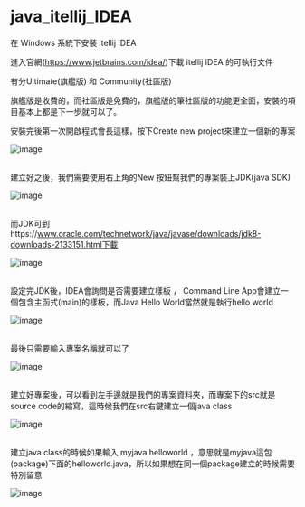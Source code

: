 # java_itellij_IDEA

在 Windows 系統下安裝 itellij IDEA 

進入官網(https://www.jetbrains.com/idea/)下載 itellij IDEA 的可執行文件

有分Ultimate(旗艦版) 和 Community(社區版)

旗艦版是收費的，而社區版是免費的，旗艦版的筆社區版的功能更全面，安裝的項目基本上都是下一步就可以了。

安裝完後第一次開啟程式會長這樣，按下Create new project來建立一個新的專案

![image](https://github.com/leoa12412a/java_itellij_IDEA/blob/master/1.PNG)</br></br>

建立好之後，我們需要使用右上角的New 按鈕幫我們的專案裝上JDK(java SDK)

![image](https://github.com/leoa12412a/java_itellij_IDEA/blob/master/2.PNG)</br></br>

而JDK可到https://www.oracle.com/technetwork/java/javase/downloads/jdk8-downloads-2133151.html下載

![image](https://github.com/leoa12412a/java_itellij_IDEA/blob/master/3.PNG)</br></br>

設定完JDK後，IDEA會詢問是否需要建立樣板 ， Command Line App會建立一個包含主函式(main)的樣板，而Java Hello World當然就是執行hello world

![image](https://github.com/leoa12412a/java_itellij_IDEA/blob/master/4.PNG)</br></br>

最後只需要輸入專案名稱就可以了

![image](https://github.com/leoa12412a/java_itellij_IDEA/blob/master/5.PNG)</br></br>

建立好專案後，可以看到左手邊就是我們的專案資料夾，而專案下的src就是source code的縮寫，這時候我們在src右鍵建立一個java class

![image](https://github.com/leoa12412a/java_itellij_IDEA/blob/master/5.png)</br></br>

建立java class的時候如果輸入 myjava.helloworld ，意思就是myjava這包(package)下面的helloworld.java，所以如果想在同一個package建立的時候需要特別留意

![image](https://github.com/leoa12412a/java_itellij_IDEA/blob/master/6.png)</br></br>
